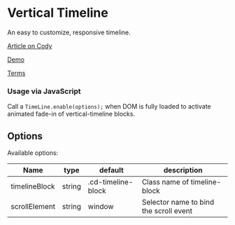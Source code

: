 Vertical Timeline
=========

An easy to customize, responsive timeline.

[Article on Cody](http://codyhouse.co/gem/vertical-timeline/)

[Demo](http://codyhouse.co/demo/vertical-timeline/index.html)
 
[Terms](http://codyhouse.co/terms/)

### Usage via JavaScript

Call a `TimeLine.enable(options);` when DOM is fully loaded to activate animated fade-in of vertical-timeline blocks.

## Options

Available options:

| Name          | type   | default            | description                            |
| ------------- | ------ | ------------------ | -------------------------------------- |
| timelineBlock | string | .cd-timeline-block | Class name of timeline-block           |
| scrollElement | string | window             | Selector name to bind the scroll event |